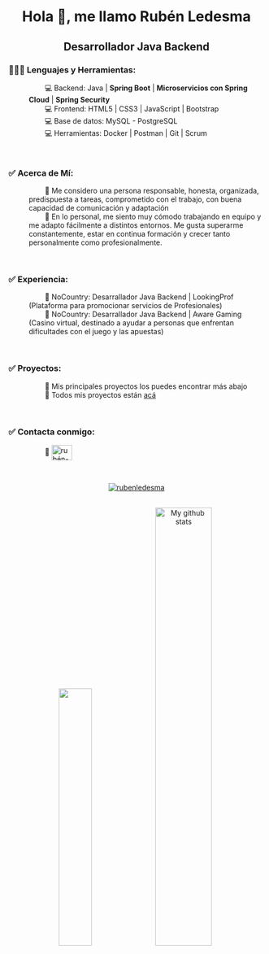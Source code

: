 <h1 align="center">Hola 👋, me llamo Rubén Ledesma</h1>
<h2 align="center">Desarrollador Java Backend</h2>

<h3 align="left">👨🏾‍💻 Lenguajes y Herramientas:</h3>
<dl>
  <dd>
    &nbsp;&nbsp;&nbsp;&nbsp;&nbsp;&nbsp;&nbsp; 
  💻 Backend: Java | <b>Spring Boot</b> | <b>Microservicios con Spring Cloud</b> | <b>Spring Security</b>
  </dd>
  <dd>
    &nbsp;&nbsp;&nbsp;&nbsp;&nbsp;&nbsp;&nbsp; 
  💻 Frontend: HTML5 | CSS3 | JavaScript | Bootstrap
  </dd>
  <dd>
    &nbsp;&nbsp;&nbsp;&nbsp;&nbsp;&nbsp;&nbsp; 
  💻 Base de datos: MySQL - PostgreSQL 
  </dd>
  <dd>
    &nbsp;&nbsp;&nbsp;&nbsp;&nbsp;&nbsp;&nbsp; 
  💻 Herramientas: Docker | Postman | Git | Scrum
  </dd>
</dl>
<br> 

<h3 align="left">✅ Acerca de Mí:</h3>
<dl>
  <dd>
    &nbsp;&nbsp;&nbsp;&nbsp;&nbsp;&nbsp;&nbsp;
    🧉 Me considero una persona responsable, honesta, organizada, predispuesta a tareas, comprometido con el trabajo, con buena capacidad de comunicación y adaptación
  </dd>
  <dd>
    &nbsp;&nbsp;&nbsp;&nbsp;&nbsp;&nbsp;&nbsp;
    🧉 En lo personal, me siento muy cómodo trabajando en equipo y me adapto fácilmente a distintos entornos. Me gusta superarme constantemente, estar en continua formación y crecer tanto personalmente como profesionalmente.
  </dd>
</dl>
<br>  
<h3 align="left">✅ Experiencia:</h3>
<dl>
  <dd>
    &nbsp;&nbsp;&nbsp;&nbsp;&nbsp;&nbsp;&nbsp; 
     🧉 NoCountry: Desarrallador Java Backend | LookingProf (Plataforma para promocionar servicios de Profesionales)
  </dd>
  <dd>
    &nbsp;&nbsp;&nbsp;&nbsp;&nbsp;&nbsp;&nbsp; 
     🧉 NoCountry: Desarrallador Java Backend | Aware Gaming (Casino virtual, destinado a ayudar a personas que enfrentan dificultades con el juego y las apuestas)
  </dd>
</dl>
<br>
<h3 align="left">✅ Proyectos:</h3>
<dl>
  <dd>
    &nbsp;&nbsp;&nbsp;&nbsp;&nbsp;&nbsp;&nbsp; 
    🧉 Mis principales proyectos los puedes encontrar más abajo
  </dd>
  <dd>
    &nbsp;&nbsp;&nbsp;&nbsp;&nbsp;&nbsp;&nbsp; 
    🧉 Todos mis proyectos están <a href="https://github.com/rubenledesma10?tab=repositories" target="_blank">acá</a>
  </dd>
</dl>
<br>
<h3 align="left">✅ Contacta conmigo:</h3>
  <dl>
    <dd>
      &nbsp;&nbsp;&nbsp;&nbsp;&nbsp;&nbsp;&nbsp; 
      🧉   <a href="https://linkedin.com/in/rubén-ledesma" target="_blank"><img align="center" src="https://raw.githubusercontent.com/rahuldkjain/github-profile-readme-generator/master/src/images/icons/Social/linked-in-alt.svg" alt="rubén-ledesma" height="30" width="40" /></a>
    </dd>
  </dl> 
<br>
<p align="center"> <a href="https://github.com/ryo-ma/github-profile-trophy"><img src="https://github-profile-trophy.vercel.app/?username=rubenledesma10&theme=onedark" alt="rubenledesma" /></a> 
</p>
<br>
<div align="center">
  <img src="https://github-readme-stats.vercel.app/api/top-langs/?username=rubenledesma10&layout=compact&theme=cobalt&hide_border=true" width="36%"/>
   <img src="https://github-readme-stats.vercel.app/api?username=rubenledesma10&show_icons=true&theme=cobalt&hide_border=true" alt="My github stats" width="47%"/> 
</div>

